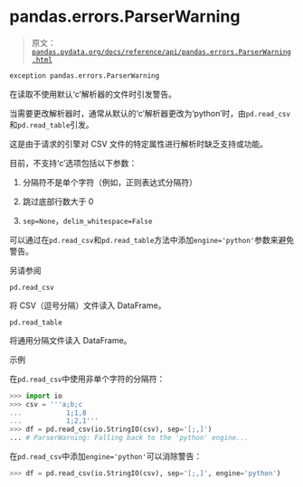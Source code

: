 # pandas.errors.ParserWarning

> 原文：[`pandas.pydata.org/docs/reference/api/pandas.errors.ParserWarning.html`](https://pandas.pydata.org/docs/reference/api/pandas.errors.ParserWarning.html)

```py
exception pandas.errors.ParserWarning
```

在读取不使用默认‘c’解析器的文件时引发警告。

当需要更改解析器时，通常从默认的‘c’解析器更改为‘python’时，由`pd.read_csv`和`pd.read_table`引发。

这是由于请求的引擎对 CSV 文件的特定属性进行解析时缺乏支持或功能。

目前，不支持‘c’选项包括以下参数：

1.  分隔符不是单个字符（例如，正则表达式分隔符）

1.  跳过底部行数大于 0

1.  `sep=None`，`delim_whitespace=False`

可以通过在`pd.read_csv`和`pd.read_table`方法中添加`engine='python'`参数来避免警告。

另请参阅

`pd.read_csv`

将 CSV（逗号分隔）文件读入 DataFrame。

`pd.read_table`

将通用分隔文件读入 DataFrame。

示例

在`pd.read_csv`中使用非单个字符的分隔符：

```py
>>> import io
>>> csv = '''a;b;c
...           1;1,8
...           1;2,1'''
>>> df = pd.read_csv(io.StringIO(csv), sep='[;,]')  
... # ParserWarning: Falling back to the 'python' engine... 
```

在`pd.read_csv`中添加`engine='python'`可以消除警告：

```py
>>> df = pd.read_csv(io.StringIO(csv), sep='[;,]', engine='python') 
```
